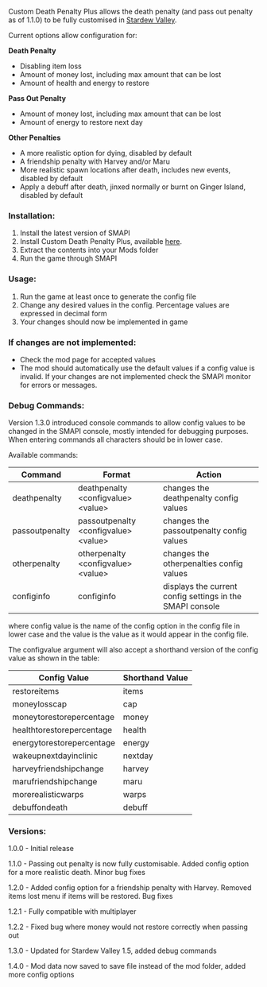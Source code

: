 
Custom Death Penalty Plus allows the death penalty (and pass out penalty as of 1.1.0) to be fully customised in [Stardew Valley](https://www.stardewvalley.net/).

Current options allow configuration for:

**Death Penalty**
- Disabling item loss
- Amount of money lost, including max amount that can be lost
- Amount of health and energy to restore


**Pass Out Penalty**
- Amount of money lost, including max amount that can be lost
- Amount of energy to restore next day

**Other Penalties**
- A more realistic option for dying, disabled by default
- A friendship penalty with Harvey and/or Maru
- More realistic spawn locations after death, includes new events, disabled by default
- Apply a debuff after death, jinxed normally or burnt on Ginger Island, disabled by default

### Installation:
1. Install the latest version of SMAPI
2. Install Custom Death Penalty Plus, available [here](https://www.nexusmods.com/stardewvalley/mods/7069).
3. Extract the contents into your Mods folder
4. Run the game through SMAPI

### Usage:
1. Run the game at least once to generate the config file
2. Change any desired values in the config. Percentage values are expressed in decimal form
3. Your changes should now be implemented in game

### If changes are not implemented:
 - Check the mod page for accepted values
 - The mod should automatically use the default values if a config value is invalid. If your changes are not implemented check the SMAPI monitor for errors or messages.
### Debug Commands:
Version 1.3.0 introduced console commands to allow config values to be changed in the SMAPI console, mostly intended for debugging purposes. When entering commands all characters should be in lower case.

Available commands:

Command | Format | Action
------------ | -------------|----------------
deathpenalty | deathpenalty &lt;configvalue&gt; &lt;value&gt; | changes the deathpenalty config values
passoutpenalty | passoutpenalty &lt;configvalue&gt; &lt;value&gt; | changes the passoutpenalty config values
otherpenalty | otherpenalty &lt;configvalue&gt; &lt;value&gt; | changes the otherpenalties config values
configinfo | configinfo | displays the current config settings in the SMAPI console

where config value is the name of the config option in the config file in lower case and the value is the value as it would appear in the config file.

The configvalue argument will also accept a shorthand version of the config value as shown in the table:

Config Value | Shorthand Value
------------ | ---------------
restoreitems | items
moneylosscap | cap
moneytorestorepercentage | money
healthtorestorepercentage | health
energytorestorepercentage | energy
wakeupnextdayinclinic | nextday
harveyfriendshipchange | harvey
marufriendshipchange | maru
morerealisticwarps | warps
debuffondeath | debuff
 
### Versions:
1.0.0 - Initial release

1.1.0 - Passing out penalty is now fully customisable. Added config option for a more realistic death. Minor bug fixes

1.2.0 - Added config option for a friendship penalty with Harvey. Removed items lost menu if items will be restored. Bug fixes

1.2.1 - Fully compatible with multiplayer

1.2.2 - Fixed bug where money would not restore correctly when passing out

1.3.0 - Updated for Stardew Valley 1.5, added debug commands

1.4.0 - Mod data now saved to save file instead of the mod folder, added more config options


